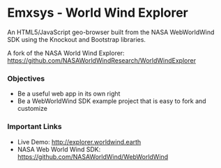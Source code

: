 # Emxsys - World Wind Explorer
An HTML5/JavaScript geo-browser built from the NASA WebWorldWind SDK using the Knockout and Bootstrap libraries.

A fork of the NASA World Wind Explorer: https://github.com/NASAWorldWindResearch/WorldWindExplorer

### Objectives
- Be a useful web app in its own right
- Be a WebWorldWind SDK example project that is easy to fork and customize

### Important Links
- Live Demo: http://explorer.worldwind.earth
- NASA Web World Wind SDK: https://github.com/NASAWorldWind/WebWorldWind

